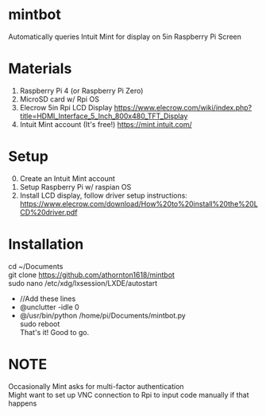 # mintbot
Automatically queries Intuit Mint for display on 5in Raspberry Pi Screen

# Materials
1. Raspberry Pi 4 (or Raspberry Pi Zero)
2. MicroSD card w/ Rpi OS
3. Elecrow 5in Rpi LCD Display https://www.elecrow.com/wiki/index.php?title=HDMI_Interface_5_Inch_800x480_TFT_Display
2. Intuit Mint account (It's free!) https://mint.intuit.com/


# Setup
0. Create an Intuit Mint account 
1. Setup Raspberry Pi w/ raspian OS
2. Install LCD display, follow driver setup instructions: https://www.elecrow.com/download/How%20to%20install%20the%20LCD%20driver.pdf

# Installation
cd ~/Documents <br />
git clone https://github.com/athornton1618/mintbot <br />
sudo nano /etc/xdg/lxsession/LXDE/autostart <br />
- //Add these lines <br />
- @unclutter -idle 0 <br />
- @/usr/bin/python /home/pi/Documents/mintbot.py <br />
sudo reboot <br />
That's it! Good to go. <br />

# NOTE
Occasionally Mint asks for multi-factor authentication <br />
Might want to set up VNC connection to Rpi to input code manually if that happens <br />

